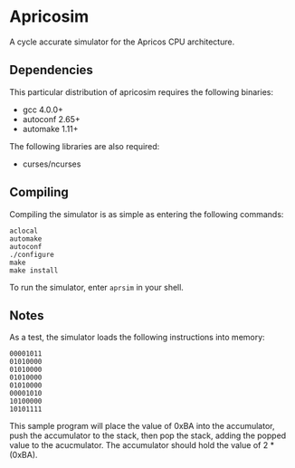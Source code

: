 Apricosim
=========

A cycle accurate simulator for the Apricos CPU architecture.



Dependencies
------------

This particular distribution of apricosim requires the following binaries:

- gcc 4.0.0+
- autoconf 2.65+
- automake 1.11+


The following libraries are also required:

- curses/ncurses


Compiling
---------

Compiling the simulator is as simple as entering the following commands:
```no-highlight
aclocal
automake
autoconf
./configure
make
make install
```

To run the simulator, enter `aprsim` in your shell.


Notes
-----

As a test, the simulator loads the following instructions into memory:   
```
00001011  
01010000  
01010000  
01010000  
01010000  
00001010  
10100000  
10101111
```

This sample program will place the value of 0xBA into the accumulator, 
push the accumulator to the stack, then pop the stack, adding the popped 
value to the acucmulator. The accumulator should hold the value of 2 * (0xBA).
